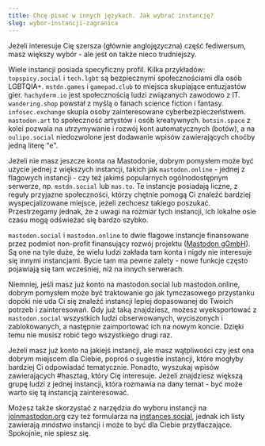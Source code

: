 ```yaml
---
title: Chcę pisać w innych językach. Jak wybrać instancję?
slug: wybor-instancji-zagranica
---
```


Jeżeli interesuje Cię szersza (głównie anglojęzyczna) część fediwersum, masz większy wybór - ale jest on także nieco trudniejszy.

Wiele instancji posiada specyficzny profil. Kilka przykładów: `topspicy.social` i `tech.lgbt` są bezpiecznymi społecznościami dla osób LGBTQIA+. `mstdn.games` i `gamepad.club` to miejsca skupiające entuzjastów gier. `hachyderm.io` jest społecznością ludzi związanych zawodowo z IT. `wandering.shop` powstał z myślą o fanach science fiction i fantasy. `infosec.exchange` skupia osoby zainteresowane cyberbezpieczeństwem. `mastodon.art` to społeczność artystów i osób kreatywnych. `botsin.space` z kolei pozwala na utrzymywanie i rozwój kont automatycznych (botów), a na `oulipo.social` niedozwolone jest dodawanie wpisów zawierających choćby jedną literę "e".

Jeżeli nie masz jeszcze konta na Mastodonie, dobrym pomysłem może być użycie jednej z większych instancji, takich jak `mastodon.online` - jednej z flagowych instancji - czy też jakimś popularnych ogólnodostępnym serwerze, np. `mstdn.social` lub `mas.to`. Te instancje posiadają liczne, z reguły przyjazne społeczności, którzy chętnie pomogą Ci znaleźć bardziej wyspecjalizowane miejsce, jeżeli zechcesz takiego poszukać. Przestrzegamy jednak, że z uwagi na rozmiar tych instancji, ich lokalne osie czasu mogą odświeżać się bardzo szybko.

`mastodon.social` i `mastodon.online` to dwie flagowe instancje finansowane przez podmiot non-profit finansujący rozwój projektu ([Mastodon gGmbH](https://joinmastodon.org/pl/about)). Są one na tyle duże, że wielu ludzi zakłada tam konta i nigdy nie interesuje się innymi instancjami. Bycie tam ma pewne zalety - nowe funkcje często pojawiają się tam wcześniej, niż na innych serwerach.

Niemniej, jeśli masz już konto na mastodon.social lub mastodon.online, dobrym pomysłem może być traktowanie go jak tymczasowego przystanku dopóki nie uda Ci się znaleźć instancji lepiej dopasowanej do Twoich potrzeb i zainteresowań. Gdy już taką znajdziesz, możesz wyeksportować z `mastodon.social` wszystkich ludzi obserwowanych, wyciszonych i zablokowanych, a następnie zaimportować ich na nowym koncie. Dzięki temu nie musisz robić tego wszystkiego drugi raz.

Jeżeli masz już konto na jakiejś instancji, ale masz wątpliwości czy jest ona dobrym miejscem dla Ciebie, poproś o sugestie instancji, które mogłyby bardziej Ci odpowiadać tematycznie. Ponadto, wyszukaj wpisów zawierających #hasztag, który Cię interesuje. Jeżeli znajdziesz większą grupę ludzi z jednej instancji, która rozmawia na dany temat - być może warto się tą instancją zainteresować.

Możesz także skorzystać z narzędzia do wyboru instancji na [joinmastodon.org](https://joinmastodon.org/communities) czy też formularza na [instances.social](https://instances.social/), jednak ich listy zawierają _mnóstwo_ instancji i może to być dla Ciebie przytłaczające. Spokojnie, nie spiesz się.
